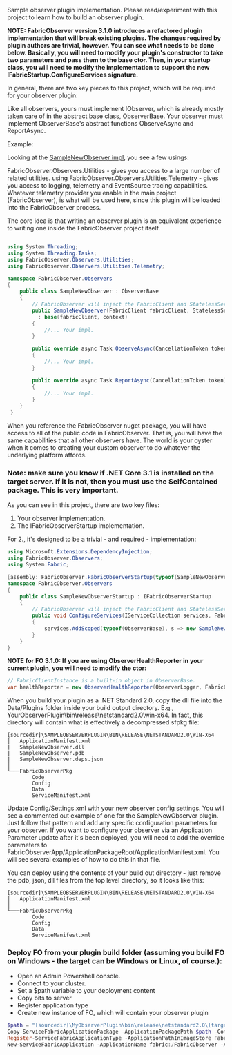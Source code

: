 ﻿Sample observer plugin implementation. Please read/experiment with this project to learn how to build an observer plugin.

**NOTE: FabricObserver version 3.1.0 introduces a refactored plugin implementation that will break existing plugins. The changes required by plugin authors are trivial, however. You can see what needs to be done below. Basically,
you will need to modify your plugin's constructor to take two parameters and pass them to the base ctor. Then, in your startup class, you will need to modify the implementation to support the new IFabricStartup.ConfigureServices signature.**

In general, there are two key pieces to this project, which will be required for your observer plugin:

Like all observers, yours must implement IObserver, which is already mostly taken care of in the
abstract base class, ObserverBase. Your observer must implement ObserverBase's abstract functions ObserveAsync and ReportAsync.

Example:

Looking at the [SampleNewObserver impl](/SampleObserverPlugin/SampleNewObserver.cs), you see a few usings:

FabricObserver.Observers.Utilities - gives you access to a large number of related utilities.
using FabricObserver.Observers.Utilities.Telemetry - gives you access to logging, telemetry and EventSource tracing capabilities.
Whatever telemetry provider you enable in the main project (FabricObserver), is what will be used here, since this plugin will be loaded into 
the FabricObserver process. 

The core idea is that writing an observer plugin is an equivalent experience to writing one inside the FabricObserver project itself.

``` C#

using System.Threading;
using System.Threading.Tasks;
using FabricObserver.Observers.Utilities;
using FabricObserver.Observers.Utilities.Telemetry;

namespace FabricObserver.Observers
{
    public class SampleNewObserver : ObserverBase
    {
        // FabricObserver will inject the FabricClient and StatelessServiceContext instances at runtime.        
        public SampleNewObserver(FabricClient fabricClient, StatelessServiceContext context)
          : base(fabricClient, context)
        {
            //... Your impl.
        }

        public override async Task ObserveAsync(CancellationToken token)
        {
            //... Your impl.
        }

        public override async Task ReportAsync(CancellationToken token)
        {
            //... Your impl.
        }
    }
 }
```

When you reference the FabricObserver nuget package, you will have access to all of the public code in FabricObserver. That is, you will have the same capabilities 
that all other observers have. The world is your oyster when it comes to creating your custom observer to do whatever the underlying platform affords. 

### Note: make sure you know if .NET Core 3.1 is installed on the target server. If it is not, then you must use the SelfContained package. This is very important.

As you can see in this project, there are two key files:

1. Your observer implementation.
2. The IFabricObserverStartup implementation.

For 2., it's designed to be a trivial - and required - implementation:

``` C#
using Microsoft.Extensions.DependencyInjection;
using FabricObserver.Observers;
using System.Fabric;

[assembly: FabricObserver.FabricObserverStartup(typeof(SampleNewObserverStartup))]
namespace FabricObserver.Observers
{
    public class SampleNewObserverStartup : IFabricObserverStartup
    {
        // FabricObserver will inject the FabricClient and StatelessServiceContext instances at runtime.
        public void ConfigureServices(IServiceCollection services, FabricClient fabricClient, StatelessServiceContext context)
        {
            services.AddScoped(typeof(ObserverBase), s => new SampleNewObserver(fabricClient, context));
        }
    }
}
```  
  
**NOTE for FO 3.1.0: If you are using ObserverHealthReporter in your current plugin, you will need to modify the ctor:**
``` C#
// FabricClientInstance is a built-in object in ObserverBase. 
var healthReporter = new ObserverHealthReporter(ObserverLogger, FabricClientInstance);
```

When you build your plugin as a .NET Standard 2.0, copy the dll file into the Data/Plugins folder inside your build output directory. E.g., YourObserverPlugin\bin\release\netstandard2.0\win-x64. In fact, this directory will contain what is effectively a decompressed sfpkg file:  
```
[sourcedir]\SAMPLEOBSERVERPLUGIN\BIN\RELEASE\NETSTANDARD2.0\WIN-X64  
│   ApplicationManifest.xml  
|   SampleNewObserver.dll  
|   SampleNewObserver.pdb  
|   SampleNewObserver.deps.json  
│  
└───FabricObserverPkg  
        Code  
        Config  
        Data  
        ServiceManifest.xml        
```
Update Config/Settings.xml with your new observer config settings. You will see a commented out example of one for the SampleNewObserver plugin. Just follow that pattern and add any specific configuration parameters for your observer. If you want to configure your observer via an Application Parameter update after it's been deployed, you will need to add the override parameters to FabricObserverApp/ApplicationPackageRoot/ApplicationManifest.xml. You will see several examples of how to do this in that
file. 

You can deploy using the contents of your build out directory - just remove the pdb, json, dll files from the top level directory, so it looks like this:
```
[sourcedir]\SAMPLEOBSERVERPLUGIN\BIN\RELEASE\NETSTANDARD2.0\WIN-X64
│   ApplicationManifest.xml  
│  
└───FabricObserverPkg  
        Code  
        Config  
        Data  
        ServiceManifest.xml        
```

### Deploy FO from your plugin build folder (assuming you build FO on Windows - the target can be Windows or Linux, of course.): 

* Open an Admin Powershell console.
* Connect to your cluster.
* Set a $path variable to your deployment content
* Copy bits to server
* Register application type
* Create new instance of FO, which will contain your observer plugin
```Powershell
$path = "[sourcedir]\MyObserverPlugin\bin\release\netstandard2.0\[target os platform, e.g., win-x64 or linux-x64]"
Copy-ServiceFabricApplicationPackage -ApplicationPackagePath $path -CompressPackage -ApplicationPackagePathInImageStore FabricObserverV312 -TimeoutSec 1800
Register-ServiceFabricApplicationType -ApplicationPathInImageStore FabricObserverV312
New-ServiceFabricApplication -ApplicationName fabric:/FabricObserver -ApplicationTypeName FabricObserverType -ApplicationTypeVersion 3.1.2
```
